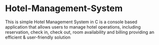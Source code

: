 # Hotel-Management-System
This is simple Hotel Management System in C is a console based application that allows users to manage hotel operations, including reservation, check in, check out, room availability and billing providing an efficient &amp; user-friendly solution
